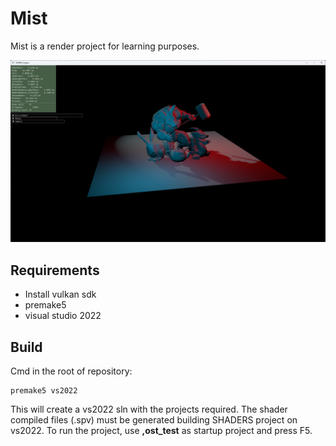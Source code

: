 # Mist
Mist is a render project for learning purposes.

![img](/readme_image.png)

## Requirements
* Install vulkan sdk
* premake5
* visual studio 2022
## Build
Cmd in the root of repository:
```
premake5 vs2022
```
This will create a vs2022 sln with the projects required.
The shader compiled files (.spv) must be generated building SHADERS project on vs2022.
To run the project, use **,ost_test** as startup project and press F5.
